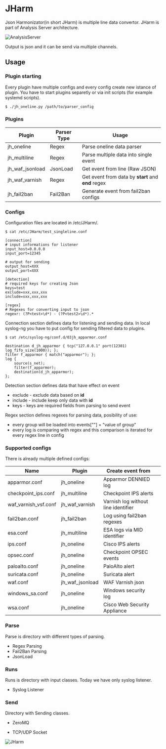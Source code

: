 # JHarm

Json Harmonizator(in short JHarm) is multiple line data convertor. JHarm is part of Analysis Server architecture.

![AnalysisServer](https://github.com/lukasbalazik123/jharm/blob/master/AnalysisServer.png)

Output is json and it can be send via multiple channels.



## Usage

### Plugin starting

Every plugin have multiple configs and every config create new istance of plugin. You have to start plugins separetly or via init scripts (for example systemd scripts).
```sh
$ ./jh_oneline.py /path/to/parser_config
```

### Plugins

| Plugin          | Parser Type | Usage                                              |
| --------------- | ----------- | -------------------------------------------------- |
| jh_oneline      | Regex       | Parse oneline data parser                          |
| jh_multiline    | Regex       | Parse multiple data into single event              |
| jh_waf_jsonload | JsonLoad    | Get event from line (Raw JSON)                     |
| jh_waf_varnish  | Regex       | Get event from data by **start** and **end** regex |
| jh_fail2ban     | Fail2Ban    | Generate event from fail2ban configs               |

### Configs

Configuration files are located in /etc/JHarm/.
```shell
$ cat /etc/JHarm/test_singleline.conf

[connection]
# input informations for listener
input_host=0.0.0.0
input_port=12345

# output for sending
output_host=XXX
output_port=XXX

[detection]
# required keys for creating Json
keys=test
exclude=xxx,xxx,xxx
include=xxx,xxx,xxx

[regex]
# Regexes for converting input to json
regexr: (?P<test>\d*) - (?P<test2>\d*).*
```
Connection section defines data for listening and sending data.
In local syslog-ng you have to put config for sending filtered data to plugins.

```shell
$ cat /etc/syslog-ng/conf.d/03jh_apparmor.conf

destination d_jh_apparmor { tcp("127.0.0.1" port(12301) log_fifo_size(1000)); };
filter f_apparmor { match("apparmor"); };
log {
	source(s_net);
	filter(f_apparmor);
	destination(d_jh_apparmor);
};
```


Detection section defines data that have effect on event

- exclude - exclude data based on **id**
- include - include keep only data with **id** 
- keys - keys are required fields from parsing to send event

Regex section defines regexes for parsing data, posibility of use:

* every group will be loaded into events["<groupname>"] = "value of group" 
* every log is comparing with regex and this comparison is iterated for every regex line in config

### Supported configs

There is already multiple defined configs:

| Name                 | Plugin          | Create event from                   |      |
| -------------------- | --------------- | ----------------------------------- | ---- |
| apparmor.conf        | jh_oneline      | Apparmor DENNIED log                |      |
| checkpoint_ips.conf  | jh_multiline    | Checkpoint IPS alerts               |      |
| waf_varnish_vsf.conf | jh_waf_varnish  | Varnish log without line identifier |      |
| fail2ban.conf        | jh_fail2ban     | Log using fail2ban regexes          |      |
| esa.conf             | jh_multiline    | ESA logs via MID identifier         |      |
| ips.conf             | jh_oneline      | Cisco IPS alerts                    |      |
| opsec.conf           | jh_oneline      | Checkpoint OPSEC events             |      |
| paloalto.conf        | jh_oneline      | PaloAlto alert                      |      |
| suricata.conf        | jh_oneline      | Suricata alert                      |      |
| waf.conf             | jh_waf_jsonload | WAF Varnish json                    |      |
| windows_sa.conf      | jh_oneline      | Windows security log                |      |
| wsa.conf             | jh_oneline      | Cisco Web Security Appliance        |      |


### Parse
Parse is directory with different types of parsing.

* Regex Parsing
* Fail2Ban Parsing
* JsonLoad


### Runs
Runs is directory with input classes. Today we have only syslog listener. 

* Syslog Listener


### Send
Directory with Sending classes.

* ZeroMQ

* TCP/UDP Socket

  

![JHarm](https://github.com/lukasbalazik123/jharm/blob/master/JHarm.png)